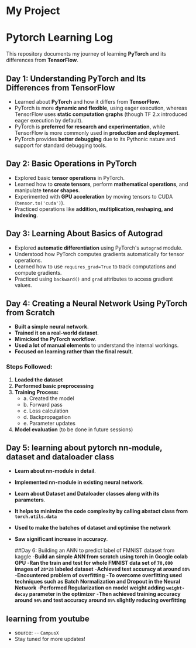 # My Project
# Pytorch Learning Log

This repository documents my journey of learning **PyTorch** and its differences from **TensorFlow**.

## Day 1: Understanding PyTorch and Its Differences from TensorFlow
- Learned about **PyTorch** and how it differs from **TensorFlow**.
- PyTorch is more **dynamic and flexible**, using eager execution, whereas TensorFlow uses **static computation graphs** (though TF 2.x introduced eager execution by default).
- PyTorch is **preferred for research and experimentation**, while TensorFlow is more commonly used in **production and deployment**.
- PyTorch provides **better debugging** due to its Pythonic nature and support for standard debugging tools.

## Day 2: Basic Operations in PyTorch
- Explored basic **tensor operations** in PyTorch.
- Learned how to **create tensors**, perform **mathematical operations**, and manipulate **tensor shapes**.
- Experimented with **GPU acceleration** by moving tensors to CUDA (`tensor.to('cuda')`).
- Practiced operations like **addition, multiplication, reshaping, and indexing**.

## Day 3: Learning About Basics of Autograd
- Explored **automatic differentiation** using PyTorch's `autograd` module.
- Understood how PyTorch computes gradients automatically for tensor operations.
- Learned how to use `requires_grad=True` to track computations and compute gradients.
- Practiced using `backward()` and `grad` attributes to access gradient values.

## Day 4: Creating a Neural Network Using PyTorch from Scratch
- **Built a simple neural network**.
- **Trained it on a real-world dataset**.
- **Mimicked the PyTorch workflow**.
- **Used a lot of manual elements** to understand the internal workings.
- **Focused on learning rather than the final result**.
  
### Steps Followed:
1. **Loaded the dataset** 
2. **Performed basic preprocessing** 
3. **Training Process:**
   - a. Created the model
   - b. Forward pass
   - c. Loss calculation
   - d. Backpropagation
   - e. Parameter updates
4. **Model evaluation** (to be done in future sessions)


## Day 5: learning about pytorch nn-module, dataset and dataloader class
- **Learn about nn-module in detail**.
- **Implemented nn-module in existing neural network**.
- **Learn about Dataset and Dataloader classes along with its parameters**.
- **It helps to minimize the code complexity by calling abstact class from `torch.utils.data`**
- **Used to make the batches of dataset and optimise the network**
- **Saw significant increase in accuracy**.

  ##Day 6: Building an ANN to predict label of FMNIST dataset from kaggle
  -**Build an simple ANN from scratch using torch in Google colab GPU**
  -**Ran the train and test for whole FMNIST data set of `70,000` images of `28*28` labeled dataset**
  -**Achieved test accuracy at around `88%`**
  -**Encountered problem of overfitting**
  -**To overcome overfitting used techniques such as Batch Normalization and Dropout in the Neural Network**
  -**Performed Regularization on model weight adding `weight-decay` parameter in the optimizer**
  -**Then achieved training accuracy around `94%` and test accuracy around `89%` slightly reducing overfitting**


## learning from youtube 
- source:
-- `CampusX`
- Stay tuned for more updates! 

